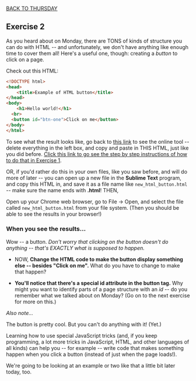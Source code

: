 [BACK TO THURSDAY](https://witny-summer-guild-2018.github.io/thursday)

## **Exercise 2**

As you heard about on Monday, there are TONS of kinds of structure you can do with HTML -- and unfortunately, we don't have anything like enough time to cover them all! Here's a useful one, though: creating a *button* to click on a page.

Check out this HTML:

```html
<!DOCTYPE html>
<head>
    <title>Example of HTML button</title>
</head>
<body>
	<h1>Hello world!</h1>
  <br>
  <button id="btn-one">Click on me</button>
</body>
</html>  
```

To see what the result looks like, go back to [this link](https://www.tutorialrepublic.com/codelab.php?topic=html&file=simple-document) to see the online tool -- delete everything in the left box, and copy and paste in THIS HTML, just like you did before. [Click this link to go see the step by step instructions of how to do that in Exercise 1](day4_intro_ex1.md).

OR, if you'd rather do this in your own files, like you saw before, and will do more of later --  you can open up a new file in the **Sublime Text** program, and copy this HTML in, and save it as a file name like `new_html_button.html` -- make sure the name ends with **.html**! THEN,

Open up your Chrome web browser, go to File -> Open, and select the file called `new_html_button.html` from your file system. (Then you should be able to see the results in your browser!)

### **When you see the results...**

Wow -- a button. *Don't worry that clicking on the button doesn't do anything -- that's EXACTLY what is supposed to happen.*

* NOW, **Change the HTML code to make the button display something else -- besides "Click on me".** What do you have to change to make that happen?

* **You'll notice that there's a special id attribute in the button tag.** Why might you want to identify parts of a page structure with an *id* -- do you remember what we talked about on Monday? (Go on to the next exercise for more on this.)


*Also note...*

The button is pretty cool. But you can't do anything with it! (Yet.)

Learning how to use special JavaScript tricks (and, if you keep programming, a lot more tricks in JavaScript, HTML, and other languages of all kinds) can help you -- for example -- write code that makes something happen when you click a button (instead of just when the page loads!).

We're going to be looking at an example or two like that a little bit later today, too.
